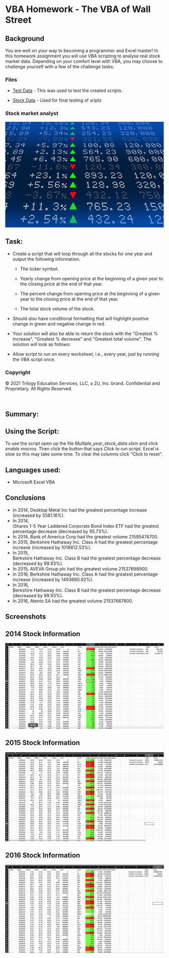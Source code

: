 # VBA Homework - The VBA of Wall Street

## Background

You are well on your way to becoming a programmer and Excel master! In this homework assignment you will use VBA scripting to analyse real stock market data. Depending on your comfort level with VBA, you may choose to challenge yourself with a few of the challenge tasks.

### Files

* [Test Data](/alphabetical_testing.xlsm) - This was used to test the created scripts.

* [Stock Data](/Multiple_year_stock_data.xlsm) - Used for final testing of sripts

### Stock market analyst

![stock Market](Screenshots/stockmarket.jpg)

## **Task**: 

* Create a script that will loop through all the stocks for one year and output the following information.

  * The ticker symbol.

  * Yearly change from opening price at the beginning of a given year to the closing price at the end of that year.

  * The percent change from opening price at the beginning of a given year to the closing price at the end of that year.

  * The total stock volume of the stock.

* Should also have conditional formatting that will highlight positive change in green and negative change in red.

* Your solution will also be able to return the stock with the "Greatest % increase", "Greatest % decrease" and "Greatest total volume". The solution will look as follows:

* Allow script to run on every worksheet, i.e., every year, just by running the VBA script once.

### Copyright

© 2021 Trilogy Education Services, LLC, a 2U, Inc. brand. Confidential and Proprietary. All Rights Reserved.

<br>

## **Summary**:
## **Using the Script**:

 To use the script open up the file *Multiple_year_stock_data.xlsm* and click *enable macros*. Then click the button that says *Click to run script*. Excel is slow so this may take some time. To clear the columns click "Click to reset".

## **Languages used**:
- Microsoft Excel VBA
  
## **Conclusions**
- In 2014, Desktop Metal Inc had the greatest percentage increase (increased by 5581.16%).
- In 2014,  
iShares 1-5 Year Laddered Corporate Bond Index ETF had the greatest percentage decrease (decreased by 95.73%).
- In 2014, Bank of America Corp had the greatest volume 21595474700.
- In 2015, Berkshire Hathaway Inc. Class A had the greatest percentage increase (increased by 1018812.53%).
- In 2015,  
Berkshire Hathaway Inc. Class B had the greatest percentage decrease (decreased by 99.93%).
- In 2015, AVEVA Group plc had the greatest volume 21537698900.
- In 2016, Berkshire Hathaway Inc. Class A had the greatest percentage increase (increased by 1493680.92%).
- In 2016,  
Berkshire Hathaway Inc. Class B had the greatest percentage decrease (decreased by 99.93%).
- In 2016, Atento SA had the greatest volume 21537667800.

## **Screenshots**
## **2014 Stock Information**
![2014 Stock Information](/Screenshots/2014.png)
## **2015 Stock Information**
![2015 Stock Information](/Screenshots/2015.png)
## **2016 Stock Information**
![2016 Stock Information](/Screenshots/2016.png)

